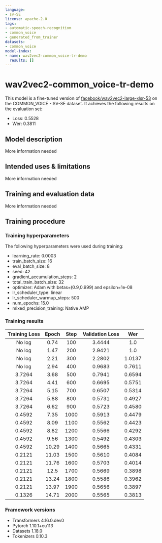 ```yaml
---
language:
- sv-SE
license: apache-2.0
tags:
- automatic-speech-recognition
- common_voice
- generated_from_trainer
datasets:
- common_voice
model-index:
- name: wav2vec2-common_voice-tr-demo
  results: []
---
```


<!-- This model card has been generated automatically according to the information the Trainer had access to. You
should probably proofread and complete it, then remove this comment. -->

# wav2vec2-common_voice-tr-demo

This model is a fine-tuned version of [facebook/wav2vec2-large-xlsr-53](https://huggingface.co/facebook/wav2vec2-large-xlsr-53) on the COMMON_VOICE - SV-SE dataset.
It achieves the following results on the evaluation set:
- Loss: 0.5528
- Wer: 0.3811

## Model description

More information needed

## Intended uses & limitations

More information needed

## Training and evaluation data

More information needed

## Training procedure

### Training hyperparameters

The following hyperparameters were used during training:
- learning_rate: 0.0003
- train_batch_size: 16
- eval_batch_size: 8
- seed: 42
- gradient_accumulation_steps: 2
- total_train_batch_size: 32
- optimizer: Adam with betas=(0.9,0.999) and epsilon=1e-08
- lr_scheduler_type: linear
- lr_scheduler_warmup_steps: 500
- num_epochs: 15.0
- mixed_precision_training: Native AMP

### Training results

| Training Loss | Epoch | Step | Validation Loss | Wer    |
|:-------------:|:-----:|:----:|:---------------:|:------:|
| No log        | 0.74  | 100  | 3.4444          | 1.0    |
| No log        | 1.47  | 200  | 2.9421          | 1.0    |
| No log        | 2.21  | 300  | 2.2802          | 1.0137 |
| No log        | 2.94  | 400  | 0.9683          | 0.7611 |
| 3.7264        | 3.68  | 500  | 0.7941          | 0.6594 |
| 3.7264        | 4.41  | 600  | 0.6695          | 0.5751 |
| 3.7264        | 5.15  | 700  | 0.6507          | 0.5314 |
| 3.7264        | 5.88  | 800  | 0.5731          | 0.4927 |
| 3.7264        | 6.62  | 900  | 0.5723          | 0.4580 |
| 0.4592        | 7.35  | 1000 | 0.5913          | 0.4479 |
| 0.4592        | 8.09  | 1100 | 0.5562          | 0.4423 |
| 0.4592        | 8.82  | 1200 | 0.5566          | 0.4292 |
| 0.4592        | 9.56  | 1300 | 0.5492          | 0.4303 |
| 0.4592        | 10.29 | 1400 | 0.5665          | 0.4331 |
| 0.2121        | 11.03 | 1500 | 0.5610          | 0.4084 |
| 0.2121        | 11.76 | 1600 | 0.5703          | 0.4014 |
| 0.2121        | 12.5  | 1700 | 0.5669          | 0.3898 |
| 0.2121        | 13.24 | 1800 | 0.5586          | 0.3962 |
| 0.2121        | 13.97 | 1900 | 0.5656          | 0.3897 |
| 0.1326        | 14.71 | 2000 | 0.5565          | 0.3813 |


### Framework versions

- Transformers 4.16.0.dev0
- Pytorch 1.10.1+cu113
- Datasets 1.18.0
- Tokenizers 0.10.3
